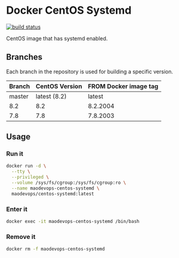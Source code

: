 # Docker CentOS Systemd

[![build status](https://img.shields.io/docker/cloud/build/maodevops/centos-systemd)](https://hub.docker.com/repository/docker/maodevops/centos-systemd)

CentOS image that has systemd enabled.

## Branches

Each branch in the repository is used for building a specific version.

| Branch | CentOS Version | FROM Docker image tag |
| ------ | -------------- | --------------------- |
| master | latest (8.2)   | latest                |
| 8.2    | 8.2            | 8.2.2004              |
| 7.8    | 7.8            | 7.8.2003              |

## Usage

### Run it

```bash
docker run -d \
  --tty \
  --privileged \
  --volume /sys/fs/cgroup:/sys/fs/cgroup:ro \
  --name maodevops-centos-systemd \
  maodevops/centos-systemd:latest
```

### Enter it

```bash
docker exec -it maodevops-centos-systemd /bin/bash
```

### Remove it

```bash
docker rm -f maodevops-centos-systemd
```
